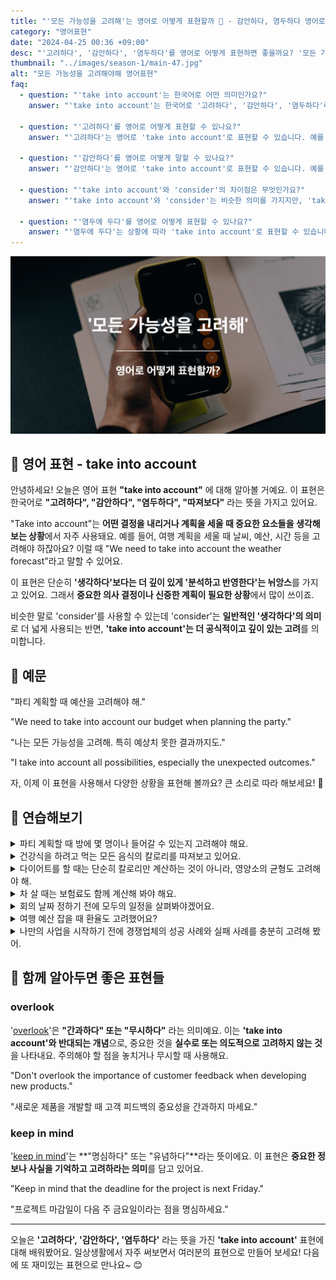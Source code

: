 ```yaml
---
title: "'모든 가능성을 고려해'는 영어로 어떻게 표현할까 🧐 - 감안하다, 염두하다 영어로"
category: "영어표현"
date: "2024-04-25 00:36 +09:00"
desc: "'고려하다', '감안하다', '염두하다'를 영어로 어떻게 표현하면 좋을까요? '모든 가능성을 고려해', '모든 사람의 의견을 고려해야 해' 등을 영어로 표현하는 법을 배워봅시다. 다양한 예문을 통해서 연습하고 본인의 표현으로 만들어 보세요."
thumbnail: "../images/season-1/main-47.jpg"
alt: "모든 가능성을 고려해야해 영어표현"
faq:
  - question: "'take into account'는 한국어로 어떤 의미인가요?"
    answer: "'take into account'는 한국어로 '고려하다', '감안하다', '염두하다'라는 의미입니다. 어떤 결정을 내리거나 계획을 세울 때 중요한 요소들을 생각해 보는 상황에서 사용됩니다. 예를들어 '파티 계획할 때 방에 몇 명이나 들어갈 수 있는지 고려해야 해요.'는 'When planning the party, we need to take into account how many people can fit in the room.'이라고 말할 수 있습니다."

  - question: "'고려하다'를 영어로 어떻게 표현할 수 있나요?"
    answer: "'고려하다'는 영어로 'take into account'로 표현할 수 있습니다. 예를 들어, '모든 가능성을 고려해야 해'는 'We need to take into account all possibilities'로 말할 수 있습니다."

  - question: "'감안하다'를 영어로 어떻게 말할 수 있나요?"
    answer: "'감안하다'는 영어로 'take into account'로 표현할 수 있습니다. 예를 들어, '물가 상승을 감안하면 가격이 적절해요'는 'The price is reasonable when you take into account the inflation'으로 말할 수 있습니다."

  - question: "'take into account'와 'consider'의 차이점은 무엇인가요?"
    answer: "'take into account'와 'consider'는 비슷한 의미를 가지지만, 'take into account'는 더 공식적이고 깊이 있는 고려를 의미합니다. 'consider'는 일반적인 '생각하다'의 의미로 더 넓게 사용되는 반면, 'take into account'는 특정 요소를 결정이나 계획에 반영한다는 뉘앙스가 강합니다."

  - question: "'염두에 두다'를 영어로 어떻게 표현할 수 있나요?"
    answer: "'염두에 두다'는 상황에 따라 'take into account'로 표현할 수 있습니다. 예를 들어, '미래를 염두에 두고 결정해야 해'는 'We should make decisions taking into account the future'로 말할 수 있습니다."
---
```


![고려하다 영어표현](../images/season-1/main-47.jpg)

## 🌟 영어 표현 - take into account

안녕하세요! 오늘은 영어 표현 **"take into account"** 에 대해 알아볼 거예요. 이 표현은 한국어로 **"고려하다", "감안하다", "염두하다", "따져보다"** 라는 뜻을 가지고 있어요.

"Take into account"는 **어떤 결정을 내리거나 계획을 세울 때 중요한 요소들을 생각해 보는 상황**에서 자주 사용돼요. 예를 들어, 여행 계획을 세울 때 날씨, 예산, 시간 등을 고려해야 하잖아요? 이럴 때 "We need to take into account the weather forecast"라고 말할 수 있어요.

이 표현은 단순히 **'생각하다'보다는 더 깊이 있게 '분석하고 반영한다'는 뉘앙스**를 가지고 있어요. 그래서 **중요한 의사 결정이나 신중한 계획이 필요한 상황**에서 많이 쓰이죠.

비슷한 말로 'consider'를 사용할 수 있는데 'consider'는 **일반적인 '생각하다'의 의미**로 더 넓게 사용되는 반면, **'take into account'는 더 공식적이고 깊이 있는 고려**를 의미합니다.

<script async src="https://pagead2.googlesyndication.com/pagead/js/adsbygoogle.js?client=ca-pub-1465612013356152"
     crossorigin="anonymous"></script>
<!-- engple-horizontal-ad -->

<div 
  data-inline-banner="🎉 새해에는 스픽 AI와 함께 영어 공부하자" 
  data-inline-banner-subtext="설날 특별 할인으로 60%할인 + 추가 7만원 할인! (~2/3)" 
  data-inline-banner-link="https://app.usespeak.com/kr-ko/sale/kr-affiliate-special/?ref=engple-inline"
  data-inline-banner-caption="해당 링크를 통해 구매시 일정액의 수수료를 지급받습니다.">
</div>

## 📖 예문

"파티 계획할 때 예산을 고려해야 해."

"We need to take into account our budget when planning the party."

"나는 모든 가능성을 고려해. 특히 예상치 못한 결과까지도."

"I take into account all possibilities, especially the unexpected outcomes."

자, 이제 이 표현을 사용해서 다양한 상황을 표현해 볼까요? 큰 소리로 따라 해보세요! 🎉

## 💬 연습해보기

<details>
<summary>파티 계획할 때 방에 몇 명이나 들어갈 수 있는지 고려해야 해요.</summary>
<span>When planning the party, we need to take into account how many people can fit in the room.</span>
</details>

<details>
<summary>건강식을 하려고 먹는 모든 음식의 칼로리를 따져보고 있어요.</summary>
<span>I'm trying to eat healthier, so I'm taking into account the calories in everything I eat.</span>
</details>

<details>
<summary>다이어트를 할 때는 단순히 칼로리만 계산하는 것이 아니라, 영양소의 균형도 고려해야 해.</summary>
<span>When dieting, it's not just about counting calories. You should also take into account the balance of nutrients.</span>
</details>

<details>
<summary>차 살 때는 보험료도 함께 계산해 봐야 해요.</summary>
<span>When buying a car, you've got to take into account the cost of insurance too.</span>
</details>

<details>
<summary>회의 날짜 정하기 전에 모두의 일정을 살펴봐야겠어요.</summary>
<span>Let's take into account everyone's schedules before we set a date for the meeting.</span>
</details>

<details>
<summary>여행 예산 잡을 때 환율도 고려했어요?</summary>
<span>Did you take into account the exchange rate when you were budgeting for your trip?</span>
</details>

<details>
<summary>나만의 사업을 시작하기 전에 경쟁업체의 성공 사례와 실패 사례를 충분히 고려해 봤어.</summary>
<span>Before starting my own business, I took into account the successes and failures of competitors.</span>
</details>

## 🤝 함께 알아두면 좋은 표현들

### overlook

'[overlook](/blog/in-english/168.overlook/)'은 **"간과하다" 또는 "무시하다"** 라는 의미예요. 이는 **'take into account'와 반대되는 개념**으로, 중요한 것을 **실수로 또는 의도적으로 고려하지 않는 것**을 나타내요. 주의해야 할 점을 놓치거나 무시할 때 사용해요.

"Don't overlook the importance of customer feedback when developing new products."

"새로운 제품을 개발할 때 고객 피드백의 중요성을 간과하지 마세요."

### keep in mind

'[keep in mind](/blog/in-english/222.keep-in-mind/)'는 **"명심하다" 또는 "유념하다"**라는 뜻이에요. 이 표현은 **중요한 정보나 사실을 기억하고 고려하라는 의미**를 담고 있어요.

"Keep in mind that the deadline for the project is next Friday."

"프로젝트 마감일이 다음 주 금요일이라는 점을 명심하세요."

---

오늘은 **'고려하다', '감안하다', '염두하다'** 라는 뜻을 가진 **'take into account'** 표현에 대해 배워봤어요. 일상생활에서 자주 써보면서 여러분의 표현으로 만들어 보세요! 다음에 또 재미있는 표현으로 만나요~ 😊
